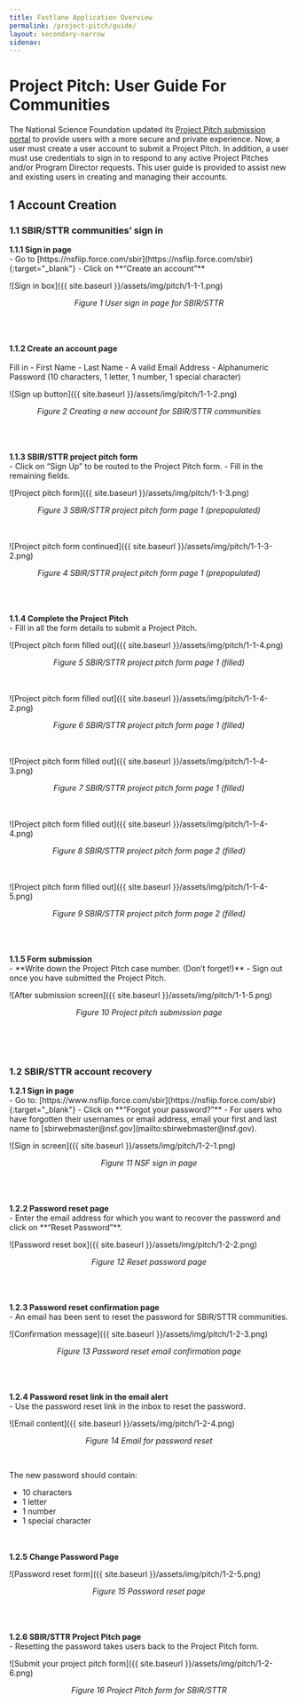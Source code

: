 ```yaml
---
title: Fastlane Application Overview
permalink: /project-pitch/guide/
layout: secondary-narrow
sidenav: 
---
```

# Project Pitch: User Guide For Communities

The National Science Foundation updated its <a href="https://nsfiip.force.com/sbir" target="_blank">Project Pitch submission portal</a> to provide users with a more secure and private experience. Now, a user must create a user account to submit a Project Pitch. In addition, a user must use credentials to sign in to respond to any active Project Pitches and/or Program Director requests. This user guide is provided to assist new and existing users in creating and managing their accounts. 

## 1 Account Creation

### 1.1 SBIR/STTR communities’ sign in

<div><strong>1.1.1 Sign in page</strong></div>
- Go to [https://nsfiip.force.com/sbir](https://nsfiip.force.com/sbir){:target="_blank"}
- Click on **“Create an account”**

![Sign in box]({{ site.baseurl }}/assets/img/pitch/1-1-1.png)
<div style="text-align:center;"><p><em>Figure 1 User sign in page for SBIR/STTR</em></p></div>
<br><br><br>

<div><strong>1.1.2 Create an account page</strong></div> <br>
Fill in  
- First Name 
- Last Name 
- A valid Email Address 
- Alphanumeric Password (10 characters, 1 letter, 1 number, 1 special character) 

![Sign up button]({{ site.baseurl }}/assets/img/pitch/1-1-2.png)
<div style="text-align:center;"><p><em>Figure 2 Creating a new account for SBIR/STTR communities</em></p></div>
<br><br><br>

<div><strong>1.1.3 SBIR/STTR project pitch form</strong></div> 
- Click on “Sign Up” to be routed to the Project Pitch form. 
- Fill in the remaining fields. 

![Project pitch form]({{ site.baseurl }}/assets/img/pitch/1-1-3.png)
<div style="text-align:center;"><p><em>Figure 3 SBIR/STTR project pitch form page 1 (prepopulated)</em></p></div>
<br><br>
![Project pitch form continued]({{ site.baseurl }}/assets/img/pitch/1-1-3-2.png)
<div style="text-align:center;"><p><em>Figure 4 SBIR/STTR project pitch form page 1 (prepopulated)</em></p></div>
<br><br><br>

<div><strong>1.1.4 Complete the Project Pitch</strong></div>
- Fill in all the form details to submit a Project Pitch. 

![Project pitch form filled out]({{ site.baseurl }}/assets/img/pitch/1-1-4.png)
<div style="text-align:center;"><p><em>Figure 5 SBIR/STTR project pitch form page 1 (filled)</em></p></div>
<br><br>
![Project pitch form filled out]({{ site.baseurl }}/assets/img/pitch/1-1-4-2.png)
<div style="text-align:center;"><p><em>Figure 6  SBIR/STTR project pitch form page 1 (filled)</em></p></div>
<br><br>
![Project pitch form filled out]({{ site.baseurl }}/assets/img/pitch/1-1-4-3.png)
<div style="text-align:center;"><p><em>Figure 7 SBIR/STTR project pitch form page 1 (filled)</em></p></div>
<br><br>
![Project pitch form filled out]({{ site.baseurl }}/assets/img/pitch/1-1-4-4.png)
<div style="text-align:center;"><p><em>Figure 8  SBIR/STTR project pitch form page 2 (filled)</em></p></div>
<br><br>
![Project pitch form filled out]({{ site.baseurl }}/assets/img/pitch/1-1-4-5.png)
<div style="text-align:center;"><p><em>Figure 9  SBIR/STTR project pitch form page 2 (filled)</em></p></div>
<br><br><br>

<div><strong>1.1.5 Form submission</strong></div>
- **Write down the Project Pitch case number. (Don’t forget!)**
- Sign out once you have submitted the Project Pitch.  

![After submission screen]({{ site.baseurl }}/assets/img/pitch/1-1-5.png)
<div style="text-align:center;"><p><em>Figure 10 Project pitch submission page</em></p></div>
<br><br><br>

### 1.2 SBIR/STTR account recovery 
<div><strong>1.2.1 Sign in page</strong></div>
- Go to: [https://www.nsfiip.force.com/sbir](https://nsfiip.force.com/sbir){:target="_blank"}
- Click on **“Forgot your password?”** 
- For users who have forgotten their usernames or email address, email your first and last name to [sbirwebmaster@nsf.gov](mailto:sbirwebmaster@nsf.gov). 

![Sign in screen]({{ site.baseurl }}/assets/img/pitch/1-2-1.png)
<div style="text-align:center;"><p><em>Figure 11 NSF sign in page</em></p></div>
<br><br><br>

<div><strong>1.2.2 Password reset page</strong></div>
- Enter the email address for which you want to recover the password and click on **“Reset Password”**. 

![Password reset box]({{ site.baseurl }}/assets/img/pitch/1-2-2.png)
<div style="text-align:center;"><p><em>Figure 12 Reset password page</em></p></div>
<br><br><br>

<div><strong>1.2.3 Password reset confirmation page</strong></div>
- An email has been sent to reset the password for SBIR/STTR communities. 

![Confirmation message]({{ site.baseurl }}/assets/img/pitch/1-2-3.png)
<div style="text-align:center;"><p><em>Figure 13 Password reset email confirmation page</em></p></div>
<br><br><br>

<div><strong>1.2.4 Password reset link in the email alert</strong></div>
- Use the password reset link in the inbox to reset the password. 

![Email content]({{ site.baseurl }}/assets/img/pitch/1-2-4.png)
<div style="text-align:center;"><p><em>Figure 14 Email for password reset</em></p></div>
<br>

The new password should contain: 
- 10 characters 
- 1 letter 
- 1 number 
- 1 special character <br><br><br>


<div><strong>1.2.5 Change Password Page</strong></div>

![Password reset form]({{ site.baseurl }}/assets/img/pitch/1-2-5.png)
<div style="text-align:center;"><p><em>Figure 15 Password reset page</em></p></div>
<br><br><br>

<div><strong>1.2.6 SBIR/STTR Project Pitch page</strong></div>
- Resetting the password takes users back to the Project Pitch form. 

![Submit your project pitch form]({{ site.baseurl }}/assets/img/pitch/1-2-6.png)
<div style="text-align:center;"><p><em>Figure 16 Project Pitch form for SBIR/STTR</em></p></div>
<br>


